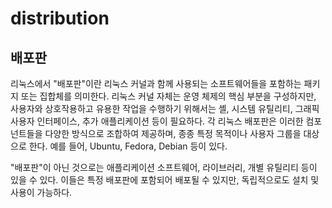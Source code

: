 # distribution

## 배포판

리눅스에서 "배포판"이란 리눅스 커널과 함께 사용되는 소프트웨어들을 포함하는 패키지 또는 집합체를 의미한다.
리눅스 커널 자체는 운영 체제의 핵심 부분을 구성하지만, 사용자와 상호작용하고 유용한 작업을 수행하기 위해서는 셸, 시스템 유틸리티, 그래픽 사용자 인터페이스, 추가 애플리케이션 등이 필요하다.
각 리눅스 배포판은 이러한 컴포넌트들을 다양한 방식으로 조합하여 제공하며, 종종 특정 목적이나 사용자 그룹을 대상으로 한다. 예를 들어, Ubuntu, Fedora, Debian 등이 있다.

"배포판"이 아닌 것으로는 애플리케이션 소프트웨어, 라이브러리, 개별 유틸리티 등이 있을 수 있다.
이들은 특정 배포판에 포함되어 배포될 수 있지만, 독립적으로도 설치 및 사용이 가능하다.
